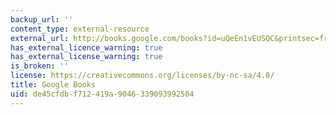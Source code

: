 ```yaml
---
backup_url: ''
content_type: external-resource
external_url: http://books.google.com/books?id=uQeEn1vEUSQC&printsec=frontcover
has_external_licence_warning: true
has_external_license_warning: true
is_broken: ''
license: https://creativecommons.org/licenses/by-nc-sa/4.0/
title: Google Books
uid: de45cfdb-f712-419a-9046-339093992504
---
```

